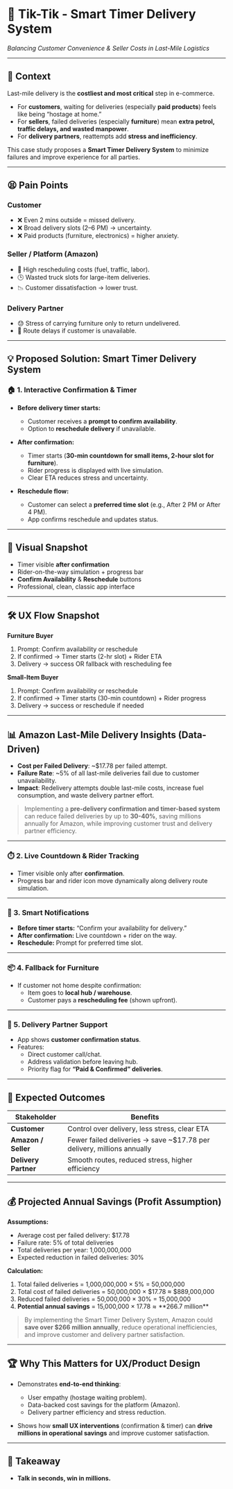 # 🚚 Tik-Tik - Smart Timer Delivery System  
*Balancing Customer Convenience & Seller Costs in Last-Mile Logistics*  

---

## 📌 Context  
Last-mile delivery is the **costliest and most critical** step in e-commerce.  

- For **customers**, waiting for deliveries (especially **paid products**) feels like being “hostage at home.”  
- For **sellers**, failed deliveries (especially **furniture**) mean **extra petrol, traffic delays, and wasted manpower**.  
- For **delivery partners**, reattempts add **stress and inefficiency**.  

This case study proposes a **Smart Timer Delivery System** to minimize failures and improve experience for all parties.

---

## 😫 Pain Points  

### Customer  
- ❌ Even 2 mins outside = missed delivery.  
- ❌ Broad delivery slots (2–6 PM) → uncertainty.  
- ❌ Paid products (furniture, electronics) = higher anxiety.  

### Seller / Platform (Amazon)  
- 💸 High rescheduling costs (fuel, traffic, labor).  
- 🕒 Wasted truck slots for large-item deliveries.  
- 📉 Customer dissatisfaction → lower trust.  

### Delivery Partner  
- 😓 Stress of carrying furniture only to return undelivered.  
- 🚦 Route delays if customer is unavailable.  

---

## 💡 Proposed Solution: Smart Timer Delivery System  

### 🏠 1. Interactive Confirmation & Timer  
- **Before delivery timer starts:**  
  - Customer receives a **prompt to confirm availability**.  
  - Option to **reschedule delivery** if unavailable.  

- **After confirmation:**  
  - Timer starts (**30-min countdown for small items, 2-hour slot for furniture**).  
  - Rider progress is displayed with live simulation.  
  - Clear ETA reduces stress and uncertainty.  

- **Reschedule flow:**  
  - Customer can select a **preferred time slot** (e.g., After 2 PM or After 4 PM).  
  - App confirms reschedule and updates status.  

---


## 🎨 Visual Snapshot  
- Timer visible **after confirmation**  
- Rider-on-the-way simulation + progress bar  
- **Confirm Availability** & **Reschedule** buttons  
- Professional, clean, classic app interface  

---

## 🛠️ UX Flow Snapshot  

**Furniture Buyer**  
1. Prompt: Confirm availability or reschedule  
2. If confirmed → Timer starts (2-hr slot) + Rider ETA  
3. Delivery → success OR fallback with rescheduling fee  

**Small-Item Buyer**  
1. Prompt: Confirm availability or reschedule  
2. If confirmed → Timer starts (30-min countdown) + Rider progress  
3. Delivery → success or reschedule if needed  

---

## 📊 Amazon Last-Mile Delivery Insights (Data-Driven)

- **Cost per Failed Delivery**: ~$17.78 per failed attempt.  
- **Failure Rate**: ~5% of all last-mile deliveries fail due to customer unavailability.  
- **Impact**: Redelivery attempts double last-mile costs, increase fuel consumption, and waste delivery partner effort.  

> Implementing a **pre-delivery confirmation and timer-based system** can reduce failed deliveries by up to **30-40%**, saving millions annually for Amazon, while improving customer trust and delivery partner efficiency.  

---

### ⏱️ 2. Live Countdown & Rider Tracking  
- Timer visible only after **confirmation**.  
- Progress bar and rider icon move dynamically along delivery route simulation.  

---

### 🔔 3. Smart Notifications  
- **Before timer starts:** “Confirm your availability for delivery.”  
- **After confirmation:** Live countdown + rider on the way.  
- **Reschedule:** Prompt for preferred time slot.  

---

### 📦 4. Fallback for Furniture  
- If customer not home despite confirmation:  
  - Item goes to **local hub / warehouse**.  
  - Customer pays a **rescheduling fee** (shown upfront).  

---

### 👷 5. Delivery Partner Support  
- App shows **customer confirmation status**.  
- Features:  
  - Direct customer call/chat.  
  - Address validation before leaving hub.  
  - Priority flag for **“Paid & Confirmed” deliveries**.  

---

## 🚀 Expected Outcomes  

| Stakeholder        | Benefits |
|--------------------|----------|
| **Customer**       | Control over delivery, less stress, clear ETA |
| **Amazon / Seller**| Fewer failed deliveries → save ~$17.78 per delivery, millions annually |
| **Delivery Partner** | Smooth routes, reduced stress, higher efficiency |

---

## 💰 Projected Annual Savings (Profit Assumption)

**Assumptions:**  
- Average cost per failed delivery: $17.78  
- Failure rate: 5% of total deliveries  
- Total deliveries per year: 1,000,000,000  
- Expected reduction in failed deliveries: 30%  

**Calculation:**  
1. Total failed deliveries = 1,000,000,000 × 5% = 50,000,000  
2. Total cost of failed deliveries = 50,000,000 × $17.78 ≈ $889,000,000  
3. Reduced failed deliveries = 50,000,000 × 30% = 15,000,000  
4. **Potential annual savings** = 15,000,000 × $17.78 ≈ **$266.7 million**  

> By implementing the Smart Timer Delivery System, Amazon could **save over $266 million annually**, reduce operational inefficiencies, and improve customer and delivery partner satisfaction.

---

## 🏆 Why This Matters for UX/Product Design  

- Demonstrates **end-to-end thinking**:  
  - User empathy (hostage waiting problem).  
  - Data-backed cost savings for the platform (Amazon).  
  - Delivery partner efficiency and stress reduction.  

- Shows how **small UX interventions** (confirmation & timer) can **drive millions in operational savings** and improve customer satisfaction.  

---

## 🔑 Takeaway
- **Talk in seconds, win in millions.**
